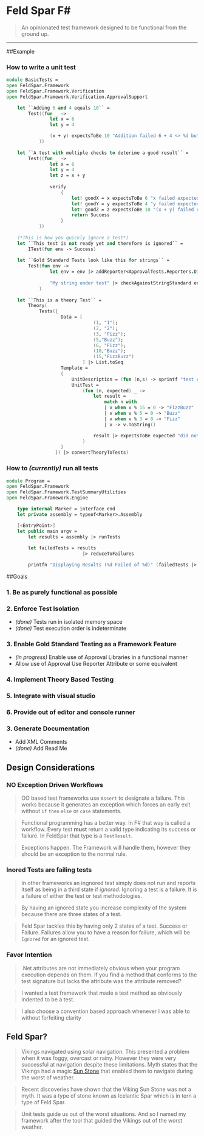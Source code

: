 **Feld Spar F#**
=========
> An opinionated test framework designed to be functional from the ground up.

-----------------
 
##Example
### How to write a unit test

```fsharp
module BasicTests =
open FeldSpar.Framework
open FeldSpar.Framework.Verification
open FeldSpar.Framework.Verification.ApprovalSupport

    let ``Adding 6 and 4 equals 10`` = 
        Test((fun _ ->
                let x = 6
                let y = 4

                (x + y) expectsToBe 10 "Addition failed 6 + 4 <> %d but did equal %d"
            ))
              
    let ``A test with multiple checks to deterime a good result`` =
        Test((fun _ ->
                let x = 6
                let y = 4
                let z = x + y
                
                verify
                    {
                        let! goodX = x expectsToBe 6 "x failed expected %d but got %d"
                        let! goodY = y expectsToBe 4 "y failed expected %d but got %d"
                        let! goodZ = z expectsToBe 10 "(x + y) failed expected %d but got %d"
                        return Success
                    }
            ))
            
    (*This is how you quickly ignore a test*)
    let ``This test is not ready yet and therefore is ignored`` =
        ITest(fun env -> Success)
        
    let ``Gold Standard Tests look like this for strings`` =
        Test(fun env ->
                let env = env |> addReporter<ApprovalTests.Reporters.DiffReporter>
                
                "My string under test" |> checkAgainstStringStandard env
            )
        
    let ``This is a theory Test`` =
        Theory(
            Tests({
                    Data = [
                                (1, "1");
                                (2, "2");
                                (3, "Fizz");
                                (5,"Buzz");
                                (6, "Fizz");
                                (10,"Buzz");
                                (15,"FizzBuzz")
                            ] |> List.toSeq
                    Template = 
                    {
                        UnitDescription = (fun (n,s) -> sprintf "test converts %d into \"%s\"" n s)
                        UnitTest = 
                            (fun (n, expected) _ ->
                                let result = 
                                    match n with
                                    | v when v % 15 = 0 -> "FizzBuzz"
                                    | v when v % 5 = 0 -> "Buzz"
                                    | v when v % 3 = 0 -> "Fizz"
                                    | v -> v.ToString()

                                result |> expectsToBe expected "did not convert n correctly. Expected \"%s\" but got \"%s\""
                            )
                    }
                  }) |> convertTheoryToTests)
```

### How to _(currently)_ run all tests

```fsharp
module Program =
open FeldSpar.Framework
open FeldSpar.Framework.TestSummaryUtilities
open FeldSpar.Framework.Engine

    type internal Marker = interface end
    let private assembly = typeof<Marker>.Assembly

    [<EntryPoint>]
    let public main argv = 
        let results = assembly |> runTests
        
        let failedTests = results
                            |> reduceToFailures 

        printfn "Displaying Results (%d Failed of %d)" (failedTests |> Seq.length) (results |> Seq.length)
```

##Goals
### 1. Be as purely functional as possible
### 2. Enforce Test Isolation

* _(done)_ Tests run in isolated memory space
* _(done)_ Test execution order is indeterminate

### 3. Enable Gold Standard Testing as a Framework Feature
* _(in progress)_ Enable use of Approval Libraries in a functional manner
* Allow use of Approval Use Reporter Attribute or some equivalent

### 4. Implement Theory Based Testing

### 5. Integrate with visual studio

### 6. Provide out of editor and console runner

### 3. Generate Documentation
* Add XML Comments
* _(done)_ Add Read Me

## Design Considerations
### **NO** Exception Driven Workflows
> OO based test frameworks use `Assert` to designate a failure. This works because it generates an exception which forces an early exit without `if` `then` `else` or `case` statements.

> Functional programming has a better way. In F# that way is called a workflow. Every test **must** return a valid type indicating its success or failure. In FeldSpar that type is a `TestResult`.

> Exceptions happen. The Framework will handle them, however they should be an exception to the normal rule.

### Inored Tests are failing tests
> In other frameworks an ingnored test simply does not run and reports itself as being in a third state if _ignored_. Ignoring a test is a failure. It is a failure of either the test or test methodologies.

> By having an ignored state you increase complexity of the system because there are three states of a test.

> Feld Spar tackles this by having only 2 states of a test. Success or Failure. Failures allow you to have a reason for failure, which will be `Ignored` for an ignored test.

### Favor Intention
> .Net attributes are not immediately obvious when your program execution depends on them. If you find a method that conforms to the test signature but lacks the attribute was the attribute removed?

> I wanted a test framework that made a test method as obviously indented to be a test.

> I also choose a convention based approach whenever I was able to without forfeiting clarity

## Feld Spar?
> Vikings navigated using solar navigation. This presented a problem when it was foggy, overcast or rainy. However they were very successful at navigation despite these limitations. Myth states that the Vikings had a magic [Sun Stone](http://news.discovery.com/earth/rocks-fossils/viking-sunstone-shipwreck-130311.htm) that enabled them to navigate during the worst of weather.
  
> Recent discoveries have shown that the Viking Sun Stone was not a myth. It was a type of stone known as Icelantic Spar which is in tern a type of Feld Spar.
  
> Unit tests guide us out of the worst situations. And so I named my framework after the tool that guided the Vikings out of the worst weather.
